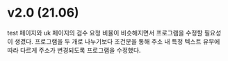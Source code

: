 # v2.0 (21.06)
test 페이지와 uk 페이지의 검수 요청 비율이 비슷해지면서 프로그램을 수정할 필요성이 생겼다. 프로그램을 두 개로 나누기보다 조건문을 통해 주소 내 특정 텍스트 유무에 따라 다르게 주소가 변경되도록 프로그램을 수정했다.